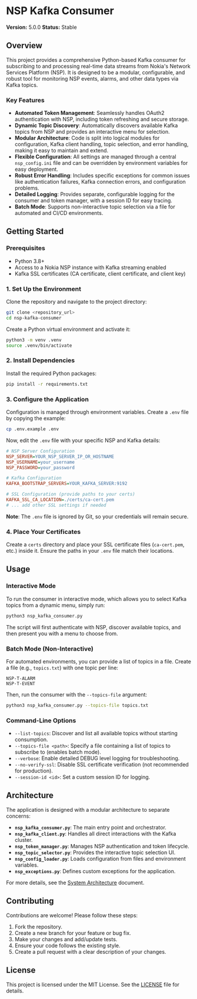 # NSP Kafka Consumer

**Version:** 5.0.0
**Status:** Stable

## Overview

This project provides a comprehensive Python-based Kafka consumer for subscribing to and processing real-time data streams from Nokia's Network Services Platform (NSP). It is designed to be a modular, configurable, and robust tool for monitoring NSP events, alarms, and other data types via Kafka topics.

### Key Features

- **Automated Token Management**: Seamlessly handles OAuth2 authentication with NSP, including token refreshing and secure storage.
- **Dynamic Topic Discovery**: Automatically discovers available Kafka topics from NSP and provides an interactive menu for selection.
- **Modular Architecture**: Code is split into logical modules for configuration, Kafka client handling, topic selection, and error handling, making it easy to maintain and extend.
- **Flexible Configuration**: All settings are managed through a central `nsp_config.ini` file and can be overridden by environment variables for easy deployment.
- **Robust Error Handling**: Includes specific exceptions for common issues like authentication failures, Kafka connection errors, and configuration problems.
- **Detailed Logging**: Provides separate, configurable logging for the consumer and token manager, with a session ID for easy tracing.
- **Batch Mode**: Supports non-interactive topic selection via a file for automated and CI/CD environments.

## Getting Started

### Prerequisites

- Python 3.8+
- Access to a Nokia NSP instance with Kafka streaming enabled
- Kafka SSL certificates (CA certificate, client certificate, and client key)

### 1. Set Up the Environment

Clone the repository and navigate to the project directory:

```bash
git clone <repository_url>
cd nsp-kafka-consumer
```

Create a Python virtual environment and activate it:

```bash
python3 -m venv .venv
source .venv/bin/activate
```

### 2. Install Dependencies

Install the required Python packages:

```bash
pip install -r requirements.txt
```

### 3. Configure the Application

Configuration is managed through environment variables. Create a `.env` file by copying the example:

```bash
cp .env.example .env
```

Now, edit the `.env` file with your specific NSP and Kafka details:

```ini
# NSP Server Configuration
NSP_SERVER=YOUR_NSP_SERVER_IP_OR_HOSTNAME
NSP_USERNAME=your_username
NSP_PASSWORD=your_password

# Kafka Configuration
KAFKA_BOOTSTRAP_SERVERS=YOUR_KAFKA_SERVER:9192

# SSL Configuration (provide paths to your certs)
KAFKA_SSL_CA_LOCATION=./certs/ca-cert.pem
# ... add other SSL settings if needed
```

**Note**: The `.env` file is ignored by Git, so your credentials will remain secure.

### 4. Place Your Certificates

Create a `certs` directory and place your SSL certificate files (`ca-cert.pem`, etc.) inside it. Ensure the paths in your `.env` file match their locations.

## Usage

### Interactive Mode

To run the consumer in interactive mode, which allows you to select Kafka topics from a dynamic menu, simply run:

```bash
python3 nsp_kafka_consumer.py
```

The script will first authenticate with NSP, discover available topics, and then present you with a menu to choose from.

### Batch Mode (Non-Interactive)

For automated environments, you can provide a list of topics in a file. Create a file (e.g., `topics.txt`) with one topic per line:

```
NSP-T-ALARM
NSP-T-EVENT
```

Then, run the consumer with the `--topics-file` argument:

```bash
python3 nsp_kafka_consumer.py --topics-file topics.txt
```

### Command-Line Options

- `--list-topics`: Discover and list all available topics without starting consumption.
- `--topics-file <path>`: Specify a file containing a list of topics to subscribe to (enables batch mode).
- `--verbose`: Enable detailed DEBUG level logging for troubleshooting.
- `--no-verify-ssl`: Disable SSL certificate verification (not recommended for production).
- `--session-id <id>`: Set a custom session ID for logging.

## Architecture

The application is designed with a modular architecture to separate concerns:

- **`nsp_kafka_consumer.py`**: The main entry point and orchestrator.
- **`nsp_kafka_client.py`**: Handles all direct interactions with the Kafka cluster.
- **`nsp_token_manager.py`**: Manages NSP authentication and token lifecycle.
- **`nsp_topic_selector.py`**: Provides the interactive topic selection UI.
- **`nsp_config_loader.py`**: Loads configuration from files and environment variables.
- **`nsp_exceptions.py`**: Defines custom exceptions for the application.

For more details, see the [System Architecture](docs/SYSTEM_ARCHITECTURE.md) document.

## Contributing

Contributions are welcome! Please follow these steps:

1. Fork the repository.
2. Create a new branch for your feature or bug fix.
3. Make your changes and add/update tests.
4. Ensure your code follows the existing style.
5. Create a pull request with a clear description of your changes.

## License

This project is licensed under the MIT License. See the [LICENSE](LICENSE) file for details.
